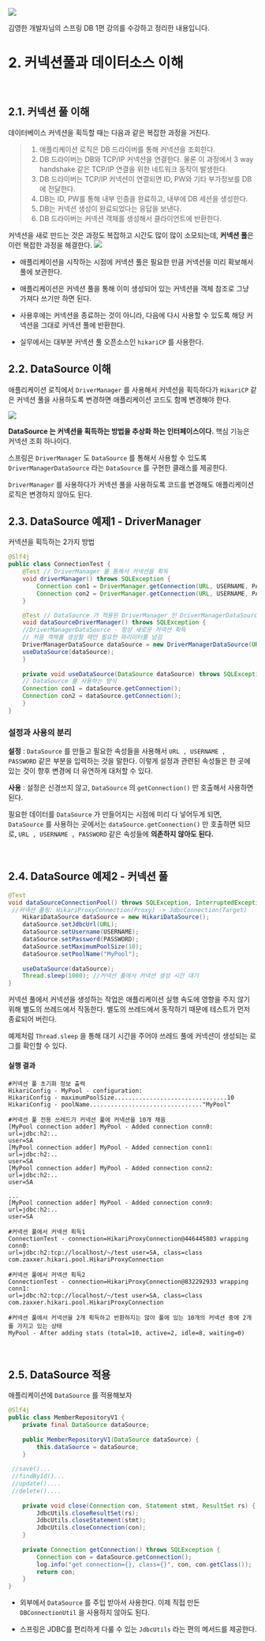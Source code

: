 ![](https://velog.velcdn.com/images/dodo4723/post/090254ea-8029-4fed-a143-7383e36c93b9/image.png)

김영한 개발자님의 스프링 DB 1편 강의를 수강하고 정리한 내용입니다.

# 2. 커넥션풀과 데이터소스 이해

<br>

## 2.1. 커넥션 풀 이해


데이터베이스 커넥션을 획득할 때는 다음과 같은 복잡한 과정을 거친다.

> 1. 애플리케이션 로직은 DB 드라이버를 통해 커넥션을 조회한다.
> 2. DB 드라이버는 DB와 TCP/IP 커넥션을 연결한다. 물론 이 과정에서 3 way handshake 같은 TCP/IP 연결을 위한 네트워크 동작이 발생한다.
> 3. DB 드라이버는 TCP/IP 커넥션이 연결되면 ID, PW와 기타 부가정보를 DB에 전달한다.
> 4. DB는 ID, PW를 통해 내부 인증을 완료하고, 내부에 DB 세션을 생성한다.
> 5. DB는 커넥션 생성이 완료되었다는 응답을 보낸다.
> 6. DB 드라이버는 커넥션 객체를 생성해서 클라이언트에 반환한다.

커넥션을 새로 만드는 것은 과정도 복잡하고 시간도 많이 많이 소모되는데, **커넥션 풀**은 이런 복잡한 과정을 해결한다.
![](https://velog.velcdn.com/images/dodo4723/post/f960d566-a860-4ce3-ae10-69d5ab38efdf/image.png)

- 애플리케이션을 시작하는 시점에 커넥션 풀은 필요한 만큼 커넥션을 미리 확보해서 풀에 보관한다.

- 애플리케이션은 커넥션 풀을 통해 이미 생성되어 있는 커넥션을 객체 참조로 그냥 가져다 쓰기만 하면 된다.

- 사용후에는 커넥션을 종료하는 것이 아니라, 다음에 다시 사용할 수 있도록 해당 커넥션을 그대로 커넥션 풀에 반환한다.

- 실무에서는 대부분 커넥션 풀 오픈소스인 `hikariCP` 를 사용한다.

## 2.2. DataSource 이해
애플리케이션 로직에서 `DriverManager` 를 사용해서 커넥션을 획득하다가 `HikariCP` 같은 커넥션 풀을 사용하도록 변경하면 애플리케이션 코드도 함께 변경해야 한다.

![](https://velog.velcdn.com/images/dodo4723/post/602266bc-c67e-4b67-b4c8-81e101a0da55/image.png)

**DataSource 는 커넥션을 획득하는 방법을 추상화 하는 인터페이스이다.** 핵심 기능은 커넥션 조회 하나이다.

스프링은 `DriverManager` 도 `DataSource` 를 통해서 사용할 수 있도록 `DriverManagerDataSource` 라는 `DataSource` 를 구현한 클래스를 제공한다.

`DriverManager` 를 사용하다가 커넥션 풀을 사용하도록 코드를 변경해도 애플리케이션 로직은 변경하지 않아도 된다.

## 2.3. DataSource 예제1 - DriverManager

커넥션을 획득하는 2가지 방법

```java
@Slf4j
public class ConnectionTest {
	@Test // DriverManager 를 통해서 커넥션을 획득
	void driverManager() throws SQLException {
		Connection con1 = DriverManager.getConnection(URL, USERNAME, PASSWORD);
        Connection con2 = DriverManager.getConnection(URL, USERNAME, PASSWORD);
	}

	@Test // DataSource 가 적용된 DriverManager 인 DriverManagerDataSource 를 사용
	void dataSourceDriverManager() throws SQLException {
 	//DriverManagerDataSource - 항상 새로운 커넥션 획득
    // 처음 객체를 생성할 때만 필요한 파리미터를 넘김
	DriverManagerDataSource dataSource = new DriverManagerDataSource(URL, USERNAME, PASSWORD);
	useDataSource(dataSource);
	}
    
	private void useDataSource(DataSource dataSource) throws SQLException {
    // DataSource 를 사용하는 방식 
	Connection con1 = dataSource.getConnection();
	Connection con2 = dataSource.getConnection();
	}
}
```

### 설정과 사용의 분리
**설정** : `DataSource` 를 만들고 필요한 속성들을 사용해서 `URL , USERNAME , PASSWORD` 같은 부분을 입력하는 것을 말한다. 이렇게 설정과 관련된 속성들은 한 곳에 있는 것이 향후 변경에 더 유연하게 대처할 수 있다.

**사용** : 설정은 신경쓰지 않고, `DataSource` 의 `getConnection()` 만 호출해서 사용하면 된다.

필요한 데이터를 `DataSource` 가 만들어지는 시점에 미리 다 넣어두게 되면, `DataSource` 를 사용하는 곳에서는 `dataSource.getConnection()` 만 호출하면 되므로, `URL , USERNAME , PASSWORD` 같은 속성들에 **의존하지 않아도 된다.**

<br>

## 2.4. DataSource 예제2 - 커넥션 풀

```java
@Test
void dataSourceConnectionPool() throws SQLException, InterruptedException {
 //커넥션 풀링: HikariProxyConnection(Proxy) -> JdbcConnection(Target)
	HikariDataSource dataSource = new HikariDataSource();
	dataSource.setJdbcUrl(URL);
	dataSource.setUsername(USERNAME);
	dataSource.setPassword(PASSWORD);
	dataSource.setMaximumPoolSize(10);
	dataSource.setPoolName("MyPool");
    
	useDataSource(dataSource);
	Thread.sleep(1000); //커넥션 풀에서 커넥션 생성 시간 대기
}
```

커넥션 풀에서 커넥션을 생성하는 작업은 애플리케이션 실행 속도에 영향을 주지 않기 위해 별도의 쓰레드에서 작동한다. 별도의 쓰레드에서 동작하기 때문에 테스트가 먼저 종료되어 버린다. 

예제처럼 `Thread.sleep` 을 통해 대기 시간을 주어야 쓰레드 풀에 커넥션이 생성되는 로그를 확인할 수 있다.

#### 실행 결과
```
#커넥션 풀 초기화 정보 출력
HikariConfig - MyPool - configuration:
HikariConfig - maximumPoolSize................................10
HikariConfig - poolName................................"MyPool"

#커넥션 풀 전용 쓰레드가 커넥션 풀에 커넥션을 10개 채움
[MyPool connection adder] MyPool - Added connection conn0: url=jdbc:h2:.. 
user=SA
[MyPool connection adder] MyPool - Added connection conn1: url=jdbc:h2:.. 
user=SA
[MyPool connection adder] MyPool - Added connection conn2: url=jdbc:h2:.. 
user=SA

...
[MyPool connection adder] MyPool - Added connection conn9: url=jdbc:h2:.. 
user=SA

#커넥션 풀에서 커넥션 획득1
ConnectionTest - connection=HikariProxyConnection@446445803 wrapping conn0: 
url=jdbc:h2:tcp://localhost/~/test user=SA, class=class 
com.zaxxer.hikari.pool.HikariProxyConnection

#커넥션 풀에서 커넥션 획득2
ConnectionTest - connection=HikariProxyConnection@832292933 wrapping conn1: 
url=jdbc:h2:tcp://localhost/~/test user=SA, class=class 
com.zaxxer.hikari.pool.HikariProxyConnection

#커넥션 풀에서 커넥션을 2개 획득하고 반환하지는 않아 풀에 있는 10개의 커넥션 중에 2개를 가지고 있는 상태
MyPool - After adding stats (total=10, active=2, idle=8, waiting=0)
```

<br>

## 2.5. DataSource 적용
애플리케이션에 `DataSource` 를 적용해보자
```java
@Slf4j
public class MemberRepositoryV1 {
	private final DataSource dataSource;
    
	public MemberRepositoryV1(DataSource dataSource) {
		this.dataSource = dataSource;
 	}
 
 //save()...
 //findById()...
 //update()....
 //delete()....
 
	private void close(Connection con, Statement stmt, ResultSet rs) {
		JdbcUtils.closeResultSet(rs);
		JdbcUtils.closeStatement(stmt);
		JdbcUtils.closeConnection(con);
	}
 
	private Connection getConnection() throws SQLException {
		Connection con = dataSource.getConnection();
		log.info("get connection={}, class={}", con, con.getClass());
 		return con;
	}
}
```
- 외부에서 `DataSource` 를 주입 받아서 사용한다. 이제 직접 만든 `DBConnectionUtil` 을 사용하지 않아도 된다.

- 스프링은 JDBC를 편리하게 다룰 수 있는 `JdbcUtils` 라는 편의 메서드를 제공한다.
